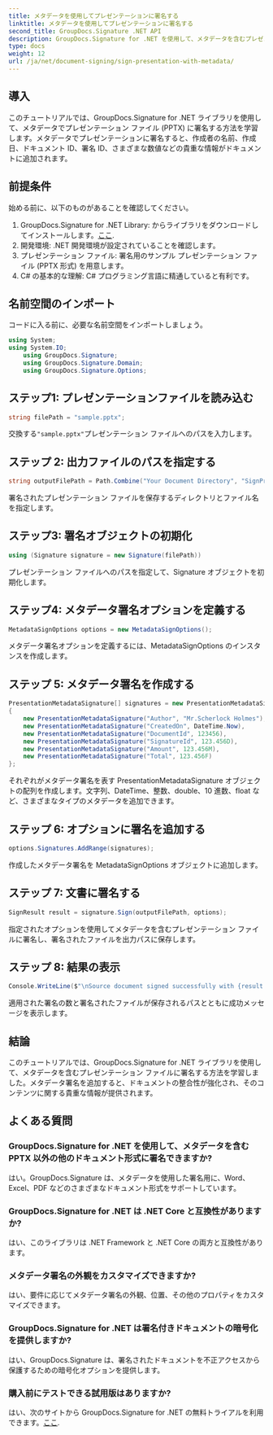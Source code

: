 ```yaml
---
title: メタデータを使用してプレゼンテーションに署名する
linktitle: メタデータを使用してプレゼンテーションに署名する
second_title: GroupDocs.Signature .NET API
description: GroupDocs.Signature for .NET を使用して、メタデータを含むプレゼンテーション ファイルに署名する方法を学びます。文書の整合性を強化し、貴重な情報を追加します。
type: docs
weight: 12
url: /ja/net/document-signing/sign-presentation-with-metadata/
---
```

## 導入
このチュートリアルでは、GroupDocs.Signature for .NET ライブラリを使用して、メタデータでプレゼンテーション ファイル (PPTX) に署名する方法を学習します。メタデータでプレゼンテーションに署名すると、作成者の名前、作成日、ドキュメント ID、署名 ID、さまざまな数値などの貴重な情報がドキュメントに追加されます。
## 前提条件
始める前に、以下のものがあることを確認してください。
1.  GroupDocs.Signature for .NET Library: からライブラリをダウンロードしてインストールします。[ここ](https://releases.groupdocs.com/signature/net/).
2. 開発環境: .NET 開発環境が設定されていることを確認します。
3. プレゼンテーション ファイル: 署名用のサンプル プレゼンテーション ファイル (PPTX 形式) を用意します。
4. C# の基本的な理解: C# プログラミング言語に精通していると有利です。

## 名前空間のインポート
コードに入る前に、必要な名前空間をインポートしましょう。
```csharp
using System;
using System.IO;
    using GroupDocs.Signature;
    using GroupDocs.Signature.Domain;
    using GroupDocs.Signature.Options;
```
## ステップ1: プレゼンテーションファイルを読み込む
```csharp
string filePath = "sample.pptx";
```
交換する`"sample.pptx"`プレゼンテーション ファイルへのパスを入力します。
## ステップ 2: 出力ファイルのパスを指定する
```csharp
string outputFilePath = Path.Combine("Your Document Directory", "SignPresentationWithMetadata", "SignedWithMetadata.pptx");
```
署名されたプレゼンテーション ファイルを保存するディレクトリとファイル名を指定します。
## ステップ3: 署名オブジェクトの初期化
```csharp
using (Signature signature = new Signature(filePath))
```
プレゼンテーション ファイルへのパスを指定して、Signature オブジェクトを初期化します。
## ステップ4: メタデータ署名オプションを定義する
```csharp
MetadataSignOptions options = new MetadataSignOptions();
```
メタデータ署名オプションを定義するには、MetadataSignOptions のインスタンスを作成します。
## ステップ 5: メタデータ署名を作成する
```csharp
PresentationMetadataSignature[] signatures = new PresentationMetadataSignature[]
{
    new PresentationMetadataSignature("Author", "Mr.Scherlock Holmes"),
    new PresentationMetadataSignature("CreatedOn", DateTime.Now),
    new PresentationMetadataSignature("DocumentId", 123456),
    new PresentationMetadataSignature("SignatureId", 123.456D),
    new PresentationMetadataSignature("Amount", 123.456M),
    new PresentationMetadataSignature("Total", 123.456F)
};
```
それぞれがメタデータ署名を表す PresentationMetadataSignature オブジェクトの配列を作成します。文字列、DateTime、整数、double、10 進数、float など、さまざまなタイプのメタデータを追加できます。
## ステップ 6: オプションに署名を追加する
```csharp
options.Signatures.AddRange(signatures);
```
作成したメタデータ署名を MetadataSignOptions オブジェクトに追加します。
## ステップ 7: 文書に署名する
```csharp
SignResult result = signature.Sign(outputFilePath, options);
```
指定されたオプションを使用してメタデータを含むプレゼンテーション ファイルに署名し、署名されたファイルを出力パスに保存します。
## ステップ 8: 結果の表示
```csharp
Console.WriteLine($"\nSource document signed successfully with {result.Succeeded.Count} signature(s).\nFile saved at {outputFilePath}.");
```
適用された署名の数と署名されたファイルが保存されるパスとともに成功メッセージを表示します。

## 結論
このチュートリアルでは、GroupDocs.Signature for .NET ライブラリを使用して、メタデータを含むプレゼンテーション ファイルに署名する方法を学習しました。メタデータ署名を追加すると、ドキュメントの整合性が強化され、そのコンテンツに関する貴重な情報が提供されます。

## よくある質問
### GroupDocs.Signature for .NET を使用して、メタデータを含む PPTX 以外の他のドキュメント形式に署名できますか?
はい。GroupDocs.Signature は、メタデータを使用した署名用に、Word、Excel、PDF などのさまざまなドキュメント形式をサポートしています。
### GroupDocs.Signature for .NET は .NET Core と互換性がありますか?
はい、このライブラリは .NET Framework と .NET Core の両方と互換性があります。
### メタデータ署名の外観をカスタマイズできますか?
はい、要件に応じてメタデータ署名の外観、位置、その他のプロパティをカスタマイズできます。
### GroupDocs.Signature for .NET は署名付きドキュメントの暗号化を提供しますか?
はい、GroupDocs.Signature は、署名されたドキュメントを不正アクセスから保護するための暗号化オプションを提供します。
### 購入前にテストできる試用版はありますか?
はい、次のサイトから GroupDocs.Signature for .NET の無料トライアルを利用できます。[ここ](https://releases.groupdocs.com/).